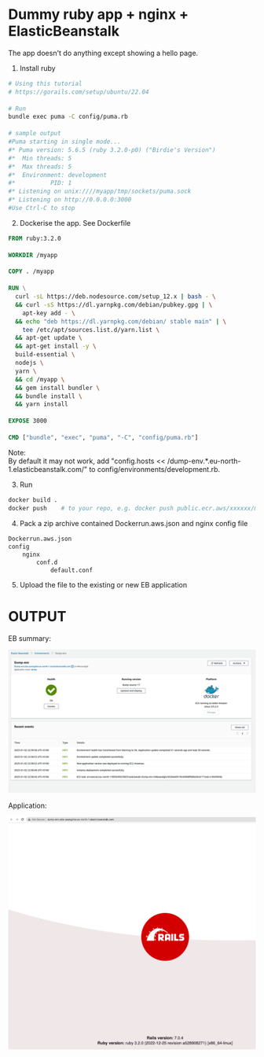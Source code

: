 # Dummy ruby app + nginx + ElasticBeanstalk

The app doesn't do anything except showing a hello page.  

1. Install ruby  
```bash
# Using this tutorial
# https://gorails.com/setup/ubuntu/22.04

# Run 
bundle exec puma -C config/puma.rb

# sample output
#Puma starting in single mode...
#* Puma version: 5.6.5 (ruby 3.2.0-p0) ("Birdie's Version")
#*  Min threads: 5
#*  Max threads: 5
#*  Environment: development
#*          PID: 1
#* Listening on unix:////myapp/tmp/sockets/puma.sock
#* Listening on http://0.0.0.0:3000
#Use Ctrl-C to stop

```
2. Dockerise the app. See Dockerfile  
```dockerfile
FROM ruby:3.2.0

WORKDIR /myapp

COPY . /myapp

RUN \
  curl -sL https://deb.nodesource.com/setup_12.x | bash - \
  && curl -sS https://dl.yarnpkg.com/debian/pubkey.gpg | \
    apt-key add - \
  && echo "deb https://dl.yarnpkg.com/debian/ stable main" | \
    tee /etc/apt/sources.list.d/yarn.list \
  && apt-get update \
  && apt-get install -y \
  build-essential \
  nodejs \
  yarn \
  && cd /myapp \
  && gem install bundler \
  && bundle install \
  && yarn install 

EXPOSE 3000

CMD ["bundle", "exec", "puma", "-C", "config/puma.rb"]

```
Note:  
By default it may not work, add "config.hosts << /dump-env.*.eu-north-1.elasticbeanstalk.com/" 
to config/environments/development.rb.

3. Run 
```bash
docker build . 
docker push    # to your repo, e.g. docker push public.ecr.aws/xxxxxx/myapp:latest
```

4. Pack a zip archive contained Dockerrun.aws.json and nginx config file
```
Dockerrun.aws.json
config
    nginx
        conf.d
            default.conf
```

5. Upload the file to the existing or new EB application

# OUTPUT
EB summary:  

![](images/eb_summary.png)

Application:  

![](images/eb_rails_dummy_app.png)
